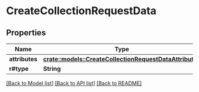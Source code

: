 # CreateCollectionRequestData

## Properties

Name | Type | Description | Notes
------------ | ------------- | ------------- | -------------
**attributes** | [**crate::models::CreateCollectionRequestDataAttributes**](CreateCollectionRequest_data_attributes.md) |  | 
**r#type** | **String** |  | 

[[Back to Model list]](../README.md#documentation-for-models) [[Back to API list]](../README.md#documentation-for-api-endpoints) [[Back to README]](../README.md)


